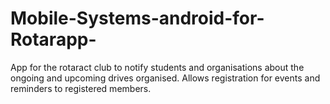 # Mobile-Systems-android-for-Rotarapp-
App for the rotaract club to notify students and organisations about the ongoing and upcoming  drives organised. Allows registration for events and reminders to registered members.
